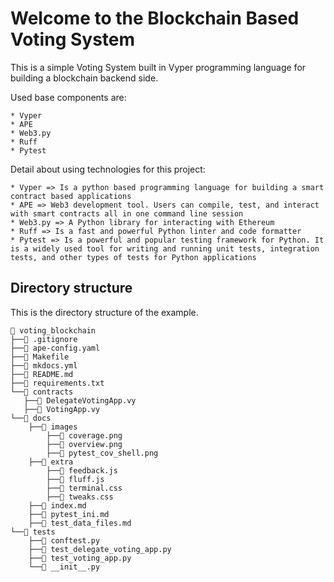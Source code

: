 # Welcome to the Blockchain Based Voting System

This is a simple Voting System built in Vyper programming language for building a blockchain backend side.

Used base components are:

    * Vyper
    * APE
    * Web3.py
    * Ruff
    * Pytest

Detail about using technologies for this project:

    * Vyper => Is a python based programming language for building a smart contract based applications
    * APE => Web3 development tool. Users can compile, test, and interact with smart contracts all in one command line session
    * Web3.py => A Python library for interacting with Ethereum
    * Ruff => Is a fast and powerful Python linter and code formatter
    * Pytest => Is a powerful and popular testing framework for Python. It is a widely used tool for writing and running unit tests, integration tests, and other types of tests for Python applications

## Directory structure

This is the directory structure of the example.

    📂 voting_blockchain
    ├──📃 .gitignore
    ├──📃 ape-config.yaml
    ├──📃 Makefile
    ├──📃 mkdocs.yml
    ├──📃 README.md
    ├──📃 requirements.txt
    └──📂 contracts
       ├──📃 DelegateVotingApp.vy
       ├──📃 VotingApp.vy
    └──📂 docs
        ├──📂 images
            ├──📃 coverage.png
            ├──📃 overview.png
            ├──📃 pytest_cov_shell.png
        ├──📂 extra
            ├──📃 feedback.js
            ├──📃 fluff.js
            ├──📃 terminal.css
            ├──📃 tweaks.css
        ├──📃 index.md
        ├──📃 pytest_ini.md
        ├──📃 test_data_files.md
    └──📂 tests
        ├──📃 conftest.py
        ├──📃 test_delegate_voting_app.py
        ├──📃 test_voting_app.py
        └──📃 __init__.py